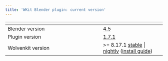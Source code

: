 ```yaml
---
title: 'WKit Blender plugin: current version'
---
```


<table><thead><tr><th width="289"></th><th></th></tr></thead><tbody><tr><td>Blender version</td><td><a href="https://www.blender.org/download/release/Blender4.5/">4.5</a></td></tr><tr><td>Plugin version</td><td><a href="https://github.com/WolvenKit/Cyberpunk-Blender-add-on/releases/tag/1.7.1">1.7.1</a></td></tr><tr><td>Wolvenkit version</td><td>>= 8.17.1 <a href="https://github.com/WolvenKit/WolvenKit/releases/tag/8.15.0">stable</a> | <a href="https://github.com/WolvenKit/WolvenKit-nightly-releases/releases">nightly</a> (<a href="https://app.gitbook.com/s/-MP_ozZVx2gRZUPXkd4r/getting-started/download#downloading-wolvenkit">install guide</a>)</td></tr></tbody></table>

